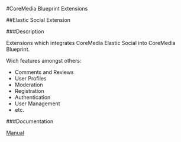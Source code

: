 #CoreMedia Blueprint Extensions

##Elastic Social Extension

###Description

Extensions which integrates CoreMedia Elastic Social into CoreMedia Blueprint.

Wich features amongst others:

* Comments and Reviews
* User Profiles
* Moderation
* Registration
* Authentication
* User Management
* etc.

###Documentation

[Manual](https://documentation.coremedia.com/cm8/current/manuals/coremedia-en/webhelp/content/UsingBlueprintElasticSocial.html)
